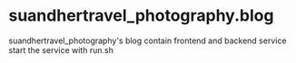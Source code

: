 # suandhertravel_photography.blog
suandhertravel_photography's blog contain frontend and backend service
start the service with run.sh
